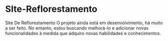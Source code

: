 # SIte-Reflorestamento
Site De Reflorestamento O projeto ainda está em desenvolvimento, há muito a ser feito. No entanto, estou buscando melhorá-lo e adicionar novas funcionalidades à medida que adquiro novas habilidades e conhecimentos.

